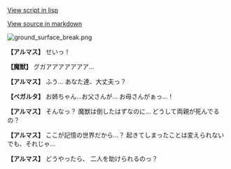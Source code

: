 [View script in lisp](../scripts/101302033.txt)

[View source in markdown](101302033.md)

![ground_surface_break.png](../images/backgrounds/ground_surface_break.png)

**【アルマス】**
せいっ！

**【魔獣】**
グガアアアアアアア…

**【アルマス】**
ふう…
あなた達、大丈夫っ？

**【ベガルタ】**
お姉ちゃん…お父さんが…
お母さんがぁっ…！

**【アルマス】**
そんなっ？
魔獣は倒したはずなのに…
どうして両親が死んでるの？

**【アルマス】**
ここが記憶の世界だから…？
起きてしまったことは変えられない
でも、それじゃ…

**【アルマス】**
どうやったら、
二人を助けられるのっ？